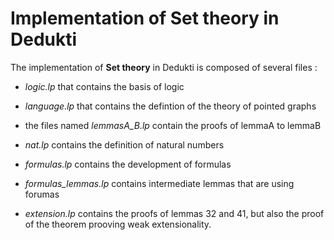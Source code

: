 # Implementation of Set theory in Dedukti

The implementation of __Set theory__ in Dedukti is composed of several files :

- *logic.lp* that contains the basis of logic

- *language.lp* that contains the defintion of the theory of pointed graphs

- the files named *lemmasA_B.lp* contain the proofs of lemmaA to lemmaB

- *nat.lp* contains the definition of natural numbers

- *formulas.lp* contains the development of formulas

- *formulas_lemmas.lp* contains intermediate lemmas that are using forumas

- *extension.lp* contains the proofs of lemmas 32 and 41, but also the proof of the theorem prooving weak extensionality.
